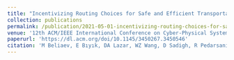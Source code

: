 ```yaml
---
title: "Incentivizing Routing Choices for Safe and Efficient Transportation in the Face of the COVID-19 Pandemic"
collection: publications
permalink: /publication/2021-05-01-incentivizing-routing-choices-for-safe-and-efficient-transportation-in-the-face-of-the-covid-19-pandemic
venue: '12th ACM/IEEE International Conference on Cyber-Physical Systems (ICCPS), Nashville, Tennessee, USA, May 2021'
paperurl: 'https://dl.acm.org/doi/10.1145/3450267.3450546'
citation: 'M Beliaev, E Bıyık, DA Lazar, WZ Wang, D Sadigh, R Pedarsani.'
---
```


<!-- <iframe width="560" height="315" src="https://www.youtube.com/embed/XeffxOXrIIM" title="YouTube video player" frameborder="0" allow="accelerometer; autoplay; clipboard-write; encrypted-media; gyroscope; picture-in-picture" allowfullscreen></iframe> -->

<!-- [Download paper here](https://arxiv.org/pdf/2012.15749.pdf) -->
